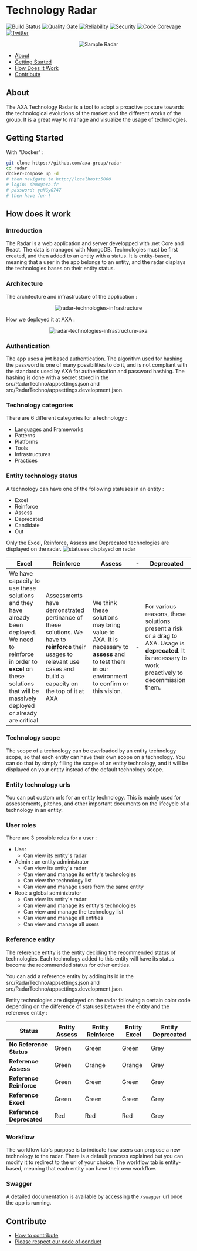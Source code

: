 # Technology Radar

[![Build Status](https://dev.azure.com/axaguildev/radar/_apis/build/status/axa-group.radar?branchName=master)](https://dev.azure.com/axaguildev/radar/_build/latest?definitionId=6&branchName=master)
[![Quality Gate](https://sonarcloud.io/api/project_badges/measure?project=axa-group_radar&metric=alert_status)](https://sonarcloud.io/dashboard?id=axa-group_radar) [![Reliability](https://sonarcloud.io/api/project_badges/measure?project=axa-group_radar&metric=reliability_rating)](https://sonarcloud.io/component_measures?id=axa-group_radar&metric=reliability_rating) [![Security](https://sonarcloud.io/api/project_badges/measure?project=axa-group_radar&metric=security_rating)](https://sonarcloud.io/component_measures?id=axa-group_radar&metric=security_rating) [![Code Corevage](https://sonarcloud.io/api/project_badges/measure?project=axa-group_radar&metric=coverage)](https://sonarcloud.io/component_measures?id=axa-group_radar&metric=Coverage) [![Twitter](https://img.shields.io/twitter/follow/GuildDEvOpen?style=social)](https://twitter.com/intent/follow?screen_name=GuildDEvOpen)

<p align="center">
    <img src="./docs/img/introduction.gif"
     alt="Sample Radar" />
</p>

- [About](#about)
- [Getting Started](#getting-started)
- [How Does It Work](#how-does-it-work)
- [Contribute](#contribute)

## About

The AXA Technology Radar is a tool to adopt a proactive posture towards the technological evolutions of the market and the different works of the group.
It is a great way to manage and visualize the usage of technologies.

## Getting Started

With "Docker" :
```sh
git clone https://github.com/axa-group/radar
cd radar
docker-compose up -d 
# then navigate to http://localhost:5000
# login: demo@axa.fr
# password: yuNGyQ747
# then have fun !
```

## How does it work

### Introduction

The Radar is a web application and server developped with .net Core and React. The data is managed with MongoDB.
Technologies must be first created, and then added to an entity with a status.
It is entity-based, meaning that a user in the app belongs to an entity, and the radar displays the technologies bases on their entity status.

### Architecture

The architecture and infrastructure of the application :
<p align="center">
    <img src="./docs/img/radar-technologies-infrastructure.png"
     alt="radar-technologies-infrastructure" />
</p>

How we deployed it at AXA :
<p align="center">
    <img src="./docs/img/radar-technologies-infrastructure-axa.png"
     alt="radar-technologies-infrastructure-axa" />
</p>

### Authentication

The app uses a jwt based authentication. The algorithm used for hashing the password is one of many possibilities to do it, and is not compliant with the standards used by AXA for authentication and password hashing.
The hashing is done with a secret stored in the src/RadarTechno/appsettings.json and src/RadarTechno/appsettings.development.json.

### Technology categories

There are 6 different categories for a technology :

- Languages and Frameworks
- Patterns
- Platforms
- Tools
- Infrastructures
- Practices

### Entity technology status

A technology can have one of the following statuses in an entity :

- Excel
- Reinforce
- Assess
- Deprecated
- Candidate
- Out

Only the Excel, Reinforce, Assess and Deprecated technologies are displayed on the radar.
![statuses displayed on radar](./docs/img/status.png)

| Excel                                                                                                                                                                                              | Reinforce                                                                                                                                                             | Assess                                                                                                                                             | -   | Deprecated                                                                                                                                               |
| -------------------------------------------------------------------------------------------------------------------------------------------------------------------------------------------------- | --------------------------------------------------------------------------------------------------------------------------------------------------------------------- | -------------------------------------------------------------------------------------------------------------------------------------------------- | --- | -------------------------------------------------------------------------------------------------------------------------------------------------------- |
| We have capacity to use these solutions and they have already been deployed. We need to reinforce in order to **excel** on these solutions that will be massively deployed or already are critical | Assessments have demonstrated pertinance of these solutions. We have to **reinforce** their usages to relevant use cases and build a capacity on the top of it at AXA | We think these solutions may bring value to AXA. It is necessary to **assess** and to test them in our environment to confirm or this vision. | -   | For various reasons, these solutions present a risk or a drag to AXA. Usage is **deprecated**. It is necessary to work proactively to decommission them. |

### Technology scope

The scope of a technology can be overloaded by an entity technology scope, so that each entity can have their own scope on a technology. You can do that by simply filling the scope of an entity technology, and it will be displayed on your entity instead of the default technology scope.

### Entity technology urls

You can put custom urls for an entity technology. This is mainly used for assessements, pitches, and other important documents on the lifecycle of a technology in an entity.

### User roles

There are 3 possible roles for a user :

- User
  - Can view its entity's radar
- Admin : an entity administrator
  - Can view its entity's radar
  - Can view and manage its entity's technologies
  - Can view the technology list
  - Can view and manage users from the same entity
- Root: a global administrator
  - Can view its entity's radar
  - Can view and manage its entity's technologies
  - Can view and manage the technology list
  - Can view and manage all entities
  - Can view and manage all users

### Reference entity

The reference entity is the entity deciding the recommended status of technologies. Each technology added to this entity will have its status become the recommended status for other entities.

You can add a reference entity by adding its id in the src/RadarTechno/appsettings.json and src/RadarTechno/appsettings.development.json.

Entity technologies are displayed on the radar following a certain color code depending on the difference of statuses between the entity and the reference entity :

| Status                   | Entity Assess | Entity Reinforce | Entity Excel | Entity Deprecated |
| ------------------------ | ------------- | ---------------- | ------------ | ----------------- |
| **No Reference Status**  | Green         | Green            | Green        | Grey              |
| **Reference Assess**     | Green         | Orange           | Orange       | Grey              |
| **Reference Reinforce**  | Green         | Green            | Green        | Grey              |
| **Reference Excel**      | Green         | Green            | Green        | Grey              |
| **Reference Deprecated** | Red           | Red              | Red          | Grey              |

### Workflow

The workflow tab's purpose is to indicate how users can propose a new technology to the radar.
There is a default process explained but you can modify it to redirect to the url of your choice.
The workflow tab is entity-based, meaning that each entity can have their own workflow.

### Swagger

A detailed documentation is available by accessing the `/swagger` url once the app is running.

## Contribute

- [How to contribute](./CONTRIBUTING.md)
- [Please respect our code of conduct](./CODE_OF_CONDUCT.md)
